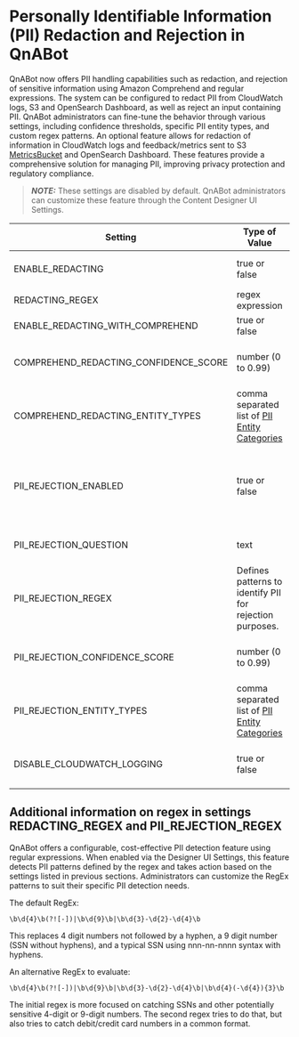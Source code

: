 # Personally Identifiable Information (PII) Redaction and Rejection in QnABot

QnABot now offers PII handling capabilities such as redaction, and rejection of sensitive information using Amazon Comprehend and regular expressions. The system can be configured to redact PII from CloudWatch logs, S3 and OpenSearch Dashboard, as well as reject an input containing PII. QnABot administrators can fine-tune the behavior through various settings, including confidence thresholds, specific PII entity types, and custom regex patterns. An optional feature allows for redaction of information in CloudWatch logs and feedback/metrics sent to S3 [MetricsBucket](../Technical%20Information.md) and OpenSearch Dashboard. These features provide a comprehensive solution for managing PII, improving privacy protection and regulatory compliance. 
> **_NOTE:_** 
These settings are disabled by default. QnABot administrators can customize these feature through the Content Designer UI Settings. 

|Setting | Type of Value | Description |
--------|---------------|-------------|
| ENABLE_REDACTING | true or false | Enables or disables the system's ability to redact log output using REDACTING_REGEX.
| REDACTING_REGEX | regex expression | Defines patterns to be redacted from logs when ENABLE_REDACTING is true.
| ENABLE_REDACTING_WITH_COMPREHEND | true or false | Enables PII Redaction using [Amazon Comprehend](https://aws.amazon.com/blogs/machine-learning/detecting-and-redacting-pii-using-amazon-comprehend/)
| COMPREHEND_REDACTING_CONFIDENCE_SCORE | number (0 to 0.99) | Sets a threshold for PII redaction. Only PII detected with Amazon Comprehend's confidence score higher than this value will be redacted.
| COMPREHEND_REDACTING_ENTITY_TYPES | comma separated list of [PII Entity Categories](https://aws.amazon.com/blogs/machine-learning/detecting-and-redacting-pii-using-amazon-comprehend/) | Only recognize PII entity types in the list for redaction
| PII_REJECTION_ENABLED | true or false |  Enables or disables the system's ability to reject input containing PII. It is recommended to also enable PII redaction by setting the ENABLE_REDACTING and/or the ENABLE_REDACTING_WITH_COMPREHEND if you are enabling PII rejection.
| PII_REJECTION_QUESTION | text  |  If PII rejection is enabled and PII is detected, the user's original question will be replaced with this text.
| PII_REJECTION_REGEX | Defines patterns to identify PII for rejection purposes.
| PII_REJECTION_CONFIDENCE_SCORE | number (0 to 0.99) | Sets a threshold for PII rejection. Only PII detected with Amazon Comprehend's confidence score higher than this value will trigger rejection.
| PII_REJECTION_ENTITY_TYPES | comma separated list of [PII Entity Categories](https://aws.amazon.com/blogs/machine-learning/detecting-and-redacting-pii-using-amazon-comprehend/) | Only recognize PII entity types in the list
| DISABLE_CLOUDWATCH_LOGGING | true or false | Disable all logging in fulfillment es query handler lambda. does not disable logging from Lambda Hooks or Conditional Chaining Lambda functions

## Additional information on regex in settings REDACTING_REGEX and PII_REJECTION_REGEX
 
QnABot offers a configurable, cost-effective PII detection feature using regular expressions. When enabled via the Designer UI Settings, this feature detects PII patterns defined by the regex and takes action based on the settings listed in previous sections. Administrators can customize the RegEx patterns to suit their specific PII detection needs.

The default RegEx:

```regex
\b\d{4}\b(?![-])|\b\d{9}\b|\b\d{3}-\d{2}-\d{4}\b
```

This replaces 4 digit numbers not followed by a hyphen, a 9 digit number (SSN without hyphens), and a typical
SSN using nnn-nn-nnnn syntax with hyphens.

An alternative RegEx to evaluate:

```regex
\b\d{4}\b(?![-])|\b\d{9}\b|\b\d{3}-\d{2}-\d{4}\b|\b\d{4}(-\d{4}){3}\b
```

The initial regex is more focused on catching SSNs and other potentially sensitive 4-digit or 9-digit numbers. The second regex tries to do that, but also tries to catch debit/credit card numbers in a common format.
